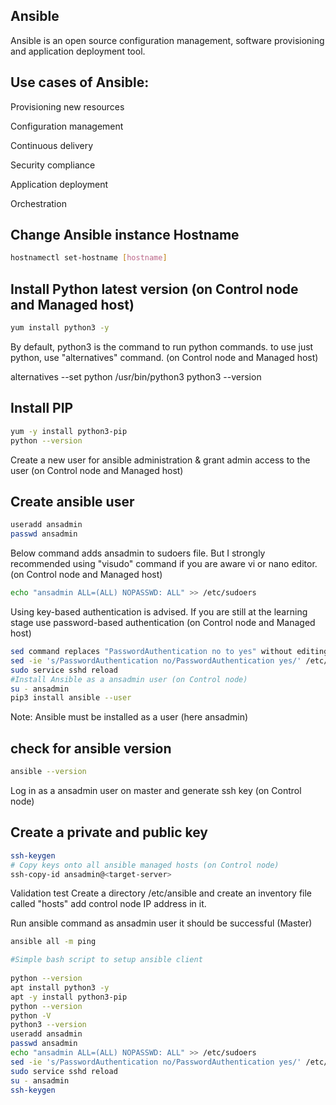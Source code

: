 

## Ansible 

Ansible is an open source configuration management, software provisioning and application deployment tool.


## Use cases of Ansible:

Provisioning new resources

Configuration management

Continuous delivery

Security compliance

Application deployment

Orchestration

## Change Ansible instance Hostname
```bash
hostnamectl set-hostname [hostname] 
```

## Install Python latest version (on Control node and Managed host)

```bash
yum install python3 -y
```
By default, python3 is the command to run python commands. to use just python, use "alternatives" command. (on Control node and Managed host)

alternatives --set python /usr/bin/python3
python3 --version

## Install PIP 
```bash
yum -y install python3-pip
python --version
```
Create a new user for ansible administration & grant admin access to the user (on Control node and Managed host)

## Create ansible user 
```bash
useradd ansadmin
passwd ansadmin
```

Below command adds ansadmin to sudoers file. But I strongly recommended using "visudo" command if you are aware vi or nano editor. (on Control node and Managed host)
```bash
echo "ansadmin ALL=(ALL) NOPASSWD: ALL" >> /etc/sudoers
```

Using key-based authentication is advised. If you are still at the learning stage use password-based authentication (on Control node and Managed host)

```bash
sed command replaces "PasswordAuthentication no to yes" without editing file 
sed -ie 's/PasswordAuthentication no/PasswordAuthentication yes/' /etc/ssh/sshd_config
sudo service sshd reload
#Install Ansible as a ansadmin user (on Control node)
su - ansadmin
pip3 install ansible --user
```
Note: Ansible must be installed as a user (here ansadmin)

## check for ansible version

```bash
ansible --version
```

Log in as a ansadmin user on master and generate ssh key (on Control node)

## Create a private and public key
```bash
ssh-keygen
# Copy keys onto all ansible managed hosts (on Control node)
ssh-copy-id ansadmin@<target-server>
```
Validation test
Create a directory /etc/ansible and create an inventory file called "hosts" add control node IP address in it.

Run ansible command as ansadmin user it should be successful (Master)
```bash
ansible all -m ping
```
```bash
#Simple bash script to setup ansible client
   
python --version
apt install python3 -y
apt -y install python3-pip
python --version
python -V
python3 --version
useradd ansadmin
passwd ansadmin
echo "ansadmin ALL=(ALL) NOPASSWD: ALL" >> /etc/sudoers
sed -ie 's/PasswordAuthentication no/PasswordAuthentication yes/' /etc/ssh/sshd_config
sudo service sshd reload
su - ansadmin
ssh-keygen
```
